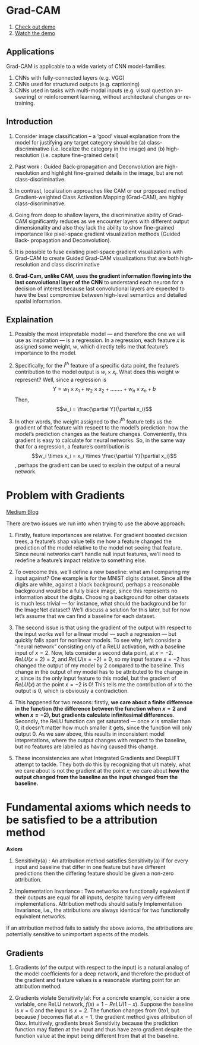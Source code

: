 # Grad-CAM

1. [Check out demo](http://gradcam.cloudcv.org/)
1. [Watch the demo](https://www.youtube.com/watch?v=COjUB9Izk6E)

## Applications

Grad-CAM is applicable to a wide variety of CNN model-families: 

1. CNNs with fully-connected layers (e.g. VGG)
1. CNNs used for structured outputs (e.g. captioning)
1. CNNs used in tasks with multi-modal inputs (e.g. visual question an- swering) or reinforcement learning, without architectural changes or re-training.


## Introduction

1. Consider image classification – a ‘good’ visual explanation from the model for justifying any target category should be (a) class-discriminative (i.e. localize the category in the image) and (b) high-resolution (i.e. capture fine-grained detail)

1. Past work : Guided Back-propagation and Deconvolution are high-resolution and highlight fine-grained details in the image, but are not class-discriminative.

1. In contrast, localization approaches like CAM or our proposed method Gradient-weighted Class Activation Mapping (Grad-CAM), are highly class-discriminative.

1. Going from deep to shallow layers, the discriminative ability of Grad-CAM significantly reduces as we encounter layers with different output dimensionality and also they lack the ability to show fine-grained importance like pixel-space gradient visualization methods (Guided Back- propagation and Deconvolution).

1. It is possible to fuse existing pixel-space gradient visualizations with Grad-CAM to create Guided Grad-CAM visualizations that are both high-resolution and class discriminative 

1. **Grad-Cam, unlike CAM, uses the gradient information flowing into the last convolutional layer of the CNN** to understand each neuron for a decision of interest because last convolutional layers are expected to have the best compromise between high-level semantics and detailed spatial information.

## Explaination

1. Possibly the most intepretable model — and therefore the one we will use as inspiration — is a regression. In a regression, each feature $x$ is assigned some weight, $w$, which directly tells me that feature’s importance to the model.

1. Specifically, for the $i^{th}$ feature of a specific data point, the feature’s contribution to the model output is $w_i \times x_i$. What does this weight $w$ represent? Well, since a regression is $$Y = w_1 \times x_1 + w_2 \times x_2 + ........+ w_n \times x_n + b$$ Then, $$w_i = \frac{\partial Y}{\partial x_i}$$

1. In other words, the weight assigned to the $i^{th}$ feature tells us the gradient of that feature with respect to the model’s prediction: how the model’s prediction changes as the feature changes.
Conveniently, this gradient is easy to calculate for neural networks. So, in the same way that for a regression, a feature’s contribution is
    $$w_i \times x_i = x_i \times \frac{\partial Y}{\partial x_i}$$
, perhaps the gradient can be used to explain the output of a neural network.

# Problem with Gradients

[Medium Blog](https://towardsdatascience.com/interpretable-neural-networks-45ac8aa91411)

There are two issues we run into when trying to use the above approach:
1. Firstly, feature importances are relative. For gradient boosted decision trees, a feature’s shap value tells me how a feature changed the prediction of the model relative to the model not seeing that feature. Since neural networks can’t handle null input features, we’ll need to redefine a feature’s impact relative to something else.

1. To overcome this, we’ll define a new baseline: what am I comparing my input against? One example is for the MNIST digits dataset. Since all the digits are white, against a black background, perhaps a reasonable background would be a fully black image, since this represents no information about the digits. Choosing a background for other datasets is much less trivial — for instance, what should the background be for the ImageNet dataset? We’ll discuss a solution for this later, but for now let’s assume that we can find a baseline for each dataset.

1. The second issue is that using the gradient of the output with respect to the input works well for a linear model — such a regression — but quickly falls apart for nonlinear models. To see why, let’s consider a “neural network” consisting only of a ReLU activation, with a baseline input of $x=2$.
Now, lets consider a second data point, at $x = -2$. $ReLU(x=2) = 2$, and $ReLU(x=-2) = 0$, so my input feature $x = -2$ has changed the output of my model by $2$ compared to the baseline. This change in the output of my model has to be attributed to the change in $x$, since its the only input feature to this model, but the gradient of $ReLU(x)$ at the point $x = -2$ is $0$! This tells me the contribution of $x$ to the output is $0$, which is obviously a contradiction.

1. This happened for two reasons: firstly, **we care about a finite difference in the function (the difference between the function when $x = 2$ and when $x = -2$), but gradients calculate infinitesimal differences**. Secondly, the ReLU function can get saturated — once $x$ is smaller than $0$, it doesn’t matter how much smaller it gets, since the function will only output $0$. As we saw above, this results in inconsistent model intepretations, where the output changes with respect to the baseline, but no features are labelled as having caused this change. 

1. These inconsistencies are what Integrated Gradients and DeepLIFT attempt to tackle. They both do this by recognizing that ultimately, what we care about is not the gradient at the point $x$; we care about **how the output changed from the baseline as the input changed from the baseline.**

# Fundamental axioms which needs to be satisfied to be a attribution method

**Axiom**

1. Sensitivity(a) : An attribution method satisfies Sensitivity(a) if for every input and baseline that differ in one feature but have different predictions then the differing feature should be given a non-zero attribution. 

1. Implementation Invariance : Two networks are functionally equivalent if their outputs are equal for all inputs, despite having very different implementations. Attribution methods should satisfy Implementation Invariance, i.e., the attributions are always identical for two functionally equivalent networks. 

If an attribution method fails to satisfy the above axioms, the attributions are potentially sensitive to unimportant aspects of the models.

## Gradients

1. Gradients (of the output with respect to the input) is a natural analog of the model coefficients for a deep network, and therefore the product of the gradient and feature values is a reasonable starting point for an attribution method.

1. Gradients violate Sensitivity(a): For a concrete example, consider a one variable, one ReLU network, $f(x) = 1 - ReLU(1-x)$. Suppose the baseline is $x = 0$ and the input is $x = 2$. The function changes from $0 to 1$, but because $f$ becomes flat at $x = 1$, the gradient method gives attribution of $0 to x$. Intuitively, gradients break Sensitivity because the prediction function may flatten at the input and thus have zero gradient despite the function value at the input being different from that at the baseline.